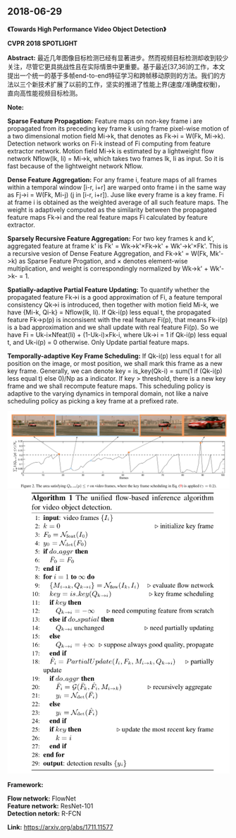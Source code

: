 ## 2018-06-29

**《Towards High Performance Video Object Detection》**  

**CVPR 2018 SPOTLIGHT**  

**Abstract:** 最近几年图像目标检测已经有显著进步。然而视频目标检测却收到较少关注，尽管它更具挑战性且在实际情景中更重要。基于最近[37,36]的工作，本文提出一个统一的基于多帧end-to-end特征学习和跨帧移动原则的方法。我们的方法以三个新技术扩展了以前的工作，坚实的推进了性能上界(速度/准确度权衡)，直向高性能视频目标检测。  

**Note:**  

**Sparse Feature Propagation:** Feature maps on non-key frame i are propagated from its preceding key frame k using frame pixel-wise motion of a two dimensional motion field Mi->k, that denotes as Fk->i = W(Fk, Mi->k). Detection network works on Fi-k instead of Fi computing from feature extractor network. Motion field Mi->k is estimated by a lightweight flow network Nflow(Ik, Ii) = Mi->k, which takes two frames Ik, Ii as input. So it is fast because of the lightweight network Nflow.  

**Dense Feature Aggregation:** For any frame i, feature maps of all frames within a temporal window [i-r, i+r] are warped onto frame i in the same way as Fj->i = W(Fk, Mi-j) (j in [i-r, i+r]). Juse like every frame is a key frame. Fi at frame i is obtained as the weighted average of all such feature maps. The weight is adaptively computed as the similarity between the propagated feature maps Fk->i and the real feature maps Fi calculated by feature extractor.  

**Sparsely Recursive Feature Aggregation:** For two key frames k and k', aggregated feature at frame k' is Fk' = Wk->k'×Fk->k' + Wk'->k'×Fk'. This is a recursive vesion of Dense Feature Aggregation, and Fk->k' = W(Fk, Mk'->k) as Sparse Feature Progation, and × denotes element-wise multiplication, and weight is correspondingly normalized  by Wk->k' + Wk'->k- = 1.  

**Spatially-adaptive Partial Feature Updating:** To quantify whether the propagated feature Fk->i is a good approximation of Fi, a feature temporal consistency Qk->i is introduced, then together with motion field Mi-k, we have {Mi-k, Qi-k} = Nflow(Ik, Ii). If Qk-i(p) less equal t, the propagated feature Fk->p(p) is inconsisent with the real feature Fi(p), that means Fk-i(p) is a bad approximation and we shall update with real feature Fi(p). So we have Fi = Uk-i×Nfeat(Ii) + (1-Uk-i)×Fk-i, where Uk->i = 1 if Qk-i(p) less equal t, and Uk-i(p) = 0 otherwise. Only Update partial feature maps.  

**Temporally-adaptive Key Frame Scheduling:** If Qk-i(p) less equal t for all position on the image, or most position, we shall mark this frame as a new key frame. Generally, we can denote key = is_key(Qk-i) = sum(1 if (Qk-i(p) less equal t) else 0)/Np as a indicator. If key > threshold, there is a new key frame and we shall recompute feature maps. This scheduling policy is adaptive to the varying dynamics in temporal domain, not like a naive scheduling policy as picking a key frame at a prefixed rate.  

![](./.assets/Towards_High_Performance_Video_Object_Detection_Figure_2.png)
![](./.assets/Towards_High_Performance_Video_Object_Detection_Algorithm_1.png)

**Framework:**  

**Flow network:** FlowNet  
**Feature network:** ResNet-101  
**Detection netork:** R-FCN  

**Link:** https://arxiv.org/abs/1711.11577  
